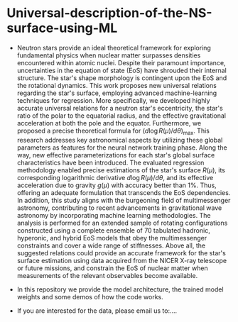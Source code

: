 # Universal-description-of-the-NS-surface-using-ML
* Neutron stars provide an ideal theoretical framework for exploring fundamental physics when nuclear matter surpasses densities encountered within atomic nuclei. Despite their paramount importance, uncertainties in the equation of state (EoS) have shrouded their internal structure. The star's shape morphology is contingent upon the EoS and the rotational dynamics. This work proposes new universal relations regarding the star's surface, employing advanced machine-learning techniques for regression. More specifically, we developed highly accurate universal relations for a neutron star's eccentricity, the star's ratio of the polar to the equatorial radius, and the effective gravitational acceleration at both the pole and the equator. Furthermore, we proposed a precise theoretical formula for $(d\log R(\mu)/d\theta)_{\max}$. This research addresses key astronomical aspects by utilizing these global parameters as features for the neural network training phase. Along the way, new effective parameterizations for each star's global surface characteristics have been introduced. The evaluated regression methodology enabled precise estimations of the star's surface $R(\mu)$, its corresponding logarithmic derivative $d\log R(\mu)/d\theta$, and its effective acceleration due to gravity $g(\mu)$ with accuracy better than $1 \%$. Thus, offering an adequate formulation that transcends the EoS dependencies. In addition, this study aligns with the burgeoning field of multimessenger astronomy, contributing to recent advancements in gravitational wave astronomy by incorporating machine learning methodologies. The analysis is performed for an extended sample of rotating configurations constructed using a complete ensemble of 70 tabulated hadronic, hyperonic, and hybrid EoS models that obey the multimessenger constraints and cover a wide range of stiffnesses. Above all, the suggested relations could provide an accurate framework for the star's surface estimation using data acquired from the NICER X-ray telescope or future missions, and constrain the EoS of nuclear matter when measurements of the relevant observables become available.

* In this repository we provide the model architecture, the trained model weights and some demos of how the code works.

* If you are interested for the data, please email us to:.... 

